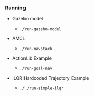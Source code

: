 ### Running

* Gazebo model
  * `./run-gazebo-model`

* AMCL 
	* `./run-navstack`

* ActionLib Example
	* `./run-goal-nav`

* ILQR Hardcoded Trajectory Example
	* `././run-simple-ilqr`